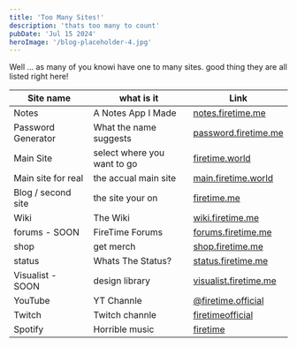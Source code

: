 ```yaml
---
title: 'Too Many Sites!'
description: 'thats too many to count'
pubDate: 'Jul 15 2024'
heroImage: '/blog-placeholder-4.jpg'
---
```


Well ... as many of you knowi have one to many sites. good thing they are all listed right here!



| Site name          | what is it                  | Link                                                                                         |
|--------------------|-----------------------------|----------------------------------------------------------------------------------------------|
| Notes              | A Notes App I Made          | [notes.firetime.me](https://notes.firetime)                                                  |
| Password Generator | What the name suggests      | [password.firetime.me](https://password.firetime.me)                                         |
| Main Site          | select where you want to go | [firetime.world](https://firetime.world)                                                     |
| Main site for real | the accual main site        | [main.firetime.world](https://main.firetime.world)                                           |
| Blog / second site | the site your on            | [firetime.me](https://firetime.me)                                                           
| Wiki               | The Wiki                    | [wiki.firetime.me](https://wiki.firetime.me)                                                 
| forums - SOON      | FireTime Forums             | [forums.firetime.me](https://forums.firetime.me)                                             |
| shop               | get merch                   | [shop.firetime.me](https://shop.firetime.me)                                                 |
| status             | Whats The Status?           | [status.firetime.me](https://status.firetime.me)                                             |
| Visualist - SOON   | design library              | [visualist.firetime.me](https://visualist.firetime.me)                                       |
| YouTube            | YT Channle                  | [@firetime.official](https://youtube.com/@firetime.official)                                 |
| Twitch             | Twitch channle              | [firetimeofficial](https://twitch.tv/firetimeofficial)                                       |
| Spotify            | Horrible music              | [firetime](https://open.spotify.com/artist/1dav6Y0oeLxQyDyByHUfBy?si=EDtncBfeSheEe7bfEASfRQ) |
